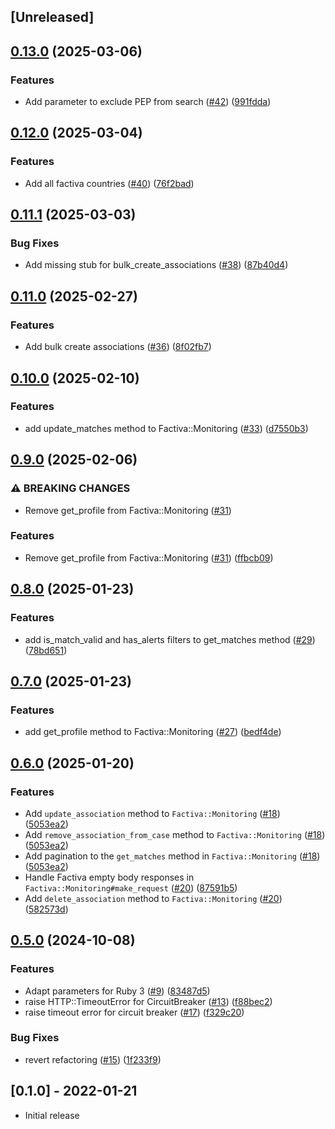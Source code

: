 ## [Unreleased]

## [0.13.0](https://github.com/sequra/factiva-api-client/compare/v0.12.0...v0.13.0) (2025-03-06)


### Features

* Add parameter to exclude PEP from search ([#42](https://github.com/sequra/factiva-api-client/issues/42)) ([991fdda](https://github.com/sequra/factiva-api-client/commit/991fdda82b71d6ac6dcc0586086ced6a9e4c3330))

## [0.12.0](https://github.com/sequra/factiva-api-client/compare/v0.11.1...v0.12.0) (2025-03-04)


### Features

* Add all factiva countries ([#40](https://github.com/sequra/factiva-api-client/issues/40)) ([76f2bad](https://github.com/sequra/factiva-api-client/commit/76f2bad160b2922af942a3b518bb1c12aa096c2f))

## [0.11.1](https://github.com/sequra/factiva-api-client/compare/v0.11.0...v0.11.1) (2025-03-03)


### Bug Fixes

* Add missing stub for bulk_create_associations ([#38](https://github.com/sequra/factiva-api-client/issues/38)) ([87b40d4](https://github.com/sequra/factiva-api-client/commit/87b40d46672b1fbf9ba428a2fa2a08122b90aad5))

## [0.11.0](https://github.com/sequra/factiva-api-client/compare/v0.10.0...v0.11.0) (2025-02-27)


### Features

* Add bulk create associations ([#36](https://github.com/sequra/factiva-api-client/issues/36)) ([8f02fb7](https://github.com/sequra/factiva-api-client/commit/8f02fb7c28cbf0162283e7065cf4b8385ef40c39))

## [0.10.0](https://github.com/sequra/factiva-api-client/compare/v0.9.0...v0.10.0) (2025-02-10)


### Features

* add update_matches method to Factiva::Monitoring ([#33](https://github.com/sequra/factiva-api-client/issues/33)) ([d7550b3](https://github.com/sequra/factiva-api-client/commit/d7550b30824dc4dfc168dcf397ddae789abd879e))

## [0.9.0](https://github.com/sequra/factiva-api-client/compare/v0.8.0...v0.9.0) (2025-02-06)


### ⚠ BREAKING CHANGES

* Remove get_profile from Factiva::Monitoring ([#31](https://github.com/sequra/factiva-api-client/issues/31))

### Features

* Remove get_profile from Factiva::Monitoring ([#31](https://github.com/sequra/factiva-api-client/issues/31)) ([ffbcb09](https://github.com/sequra/factiva-api-client/commit/ffbcb09f15b748569c7405ab0a496e0885e39793))

## [0.8.0](https://github.com/sequra/factiva-api-client/compare/v0.7.0...v0.8.0) (2025-01-23)


### Features

* add is_match_valid and has_alerts filters to get_matches method ([#29](https://github.com/sequra/factiva-api-client/issues/29)) ([78bd651](https://github.com/sequra/factiva-api-client/commit/78bd651a8dc74ac6b8918f508ff572be1298994f))

## [0.7.0](https://github.com/sequra/factiva-api-client/compare/v0.6.0...v0.7.0) (2025-01-23)


### Features

* add get_profile method to Factiva::Monitoring ([#27](https://github.com/sequra/factiva-api-client/issues/27)) ([bedf4de](https://github.com/sequra/factiva-api-client/commit/bedf4debbef6f2461703ae791955b8296247a4bc))

## [0.6.0](https://github.com/sequra/factiva-api-client/compare/v0.5.0...v0.6.0) (2025-01-20)


### Features

* Add `update_association` method to `Factiva::Monitoring` ([#18](https://github.com/sequra/factiva-api-client/pull/18)) ([5053ea2](https://github.com/sequra/factiva-api-client/pull/18/commits/5053ea2462dca9a8d4f9c6a72160bff28554d303))
* Add `remove_association_from_case` method to `Factiva::Monitoring` ([#18](https://github.com/sequra/factiva-api-client/pull/18)) ([5053ea2](https://github.com/sequra/factiva-api-client/pull/18/commits/5053ea2462dca9a8d4f9c6a72160bff28554d303))
* Add pagination to the `get_matches` method in `Factiva::Monitoring` ([#18](https://github.com/sequra/factiva-api-client/pull/18)) ([5053ea2](https://github.com/sequra/factiva-api-client/pull/18/commits/5053ea2462dca9a8d4f9c6a72160bff28554d303))
* Handle Factiva empty body responses in  `Factiva::Monitoring#make_request` ([#20](https://github.com/sequra/factiva-api-client/pull/20)) ([87591b5](https://github.com/sequra/factiva-api-client/pull/20/commits/87591b57d41f4a897f5f1c49fce134239e0997e0))
* Add `delete_association` method to `Factiva::Monitoring` ([#20](https://github.com/sequra/factiva-api-client/pull/20)) ([582573d](https://github.com/sequra/factiva-api-client/pull/20/commits/582573daac45595441878fb7872ba9d02879819a))

## [0.5.0](https://github.com/sequra/factiva-api-client/compare/v0.4.0...v0.5.0) (2024-10-08)


### Features

* Adapt parameters for Ruby 3 ([#9](https://github.com/sequra/factiva-api-client/issues/9)) ([83487d5](https://github.com/sequra/factiva-api-client/commit/83487d55dd4a8cd90ecd24eaa1b9b34934445234))
* raise HTTP::TimeoutError for CircuitBreaker ([#13](https://github.com/sequra/factiva-api-client/issues/13)) ([f88bec2](https://github.com/sequra/factiva-api-client/commit/f88bec29f01085340d29e5748c9782e23c19b3a8))
* raise timeout error for circuit breaker ([#17](https://github.com/sequra/factiva-api-client/issues/17)) ([f329c20](https://github.com/sequra/factiva-api-client/commit/f329c2063dbd16dec3f4bc6aeea02a6c39cb757f))


### Bug Fixes

* revert refactoring ([#15](https://github.com/sequra/factiva-api-client/issues/15)) ([1f233f9](https://github.com/sequra/factiva-api-client/commit/1f233f9c074941db51e0f452b3885522935cc665))

## [0.1.0] - 2022-01-21

- Initial release
